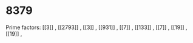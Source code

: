 # 8379

Prime factors: [[3]] , [[2793]] , [[3]] , [[931]] , [[7]] , [[133]] , [[7]] , [[19]] , [[19]] , 